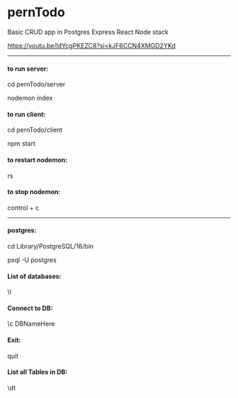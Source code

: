 # pernTodo
Basic CRUD app in Postgres Express React Node stack


https://youtu.be/ldYcgPKEZC8?si=kJF6CCN4XMGD2YKd


- - - 


#### to run server: 


cd pernTodo/server


nodemon index


#### to run client: 


cd pernTodo/client


npm start


#### to restart nodemon: 


rs


#### to stop nodemon:


control + c


- - - 


#### postgres: 


cd Library/PostgreSQL/16/bin


psql -U postgres


#### List of databases:


\l


#### Connect to DB:


\c DBNameHere


#### Exit:


quit


#### List all Tables in DB:


\dt











